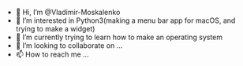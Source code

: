 - 👋 Hi, I’m @Vladimir-Moskalenko
- 👀 I’m interested in Python3(making a menu bar app for macOS, and trying to make a widget)
- 🌱 I’m currently trying to learn how to make an operating system
- 💞️ I’m looking to collaborate on ...
- 📫 How to reach me ...

<!---
Vladimir-Moskalenko/Vladimir-Moskalenko is a ✨ special ✨ repository because its `README.md` (this file) appears on your GitHub profile.
You can click the Preview link to take a look at your changes.
--->
